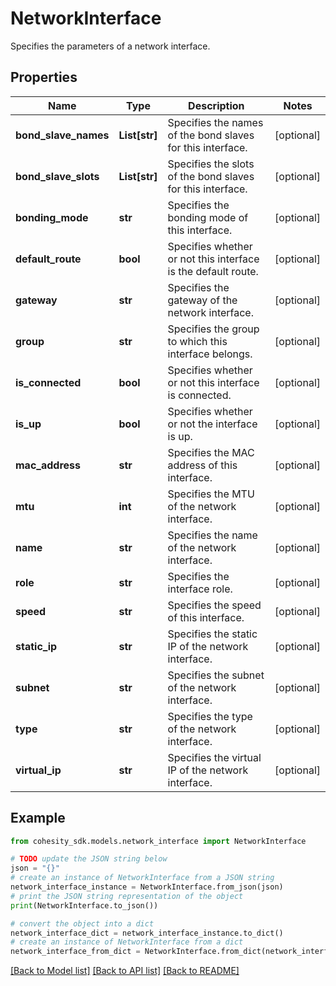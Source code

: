 # NetworkInterface

Specifies the parameters of a network interface.

## Properties

Name | Type | Description | Notes
------------ | ------------- | ------------- | -------------
**bond_slave_names** | **List[str]** | Specifies the names of the bond slaves for this interface. | [optional] 
**bond_slave_slots** | **List[str]** | Specifies the slots of the bond slaves for this interface. | [optional] 
**bonding_mode** | **str** | Specifies the bonding mode of this interface. | [optional] 
**default_route** | **bool** | Specifies whether or not this interface is the default route. | [optional] 
**gateway** | **str** | Specifies the gateway of the network interface. | [optional] 
**group** | **str** | Specifies the group to which this interface belongs. | [optional] 
**is_connected** | **bool** | Specifies whether or not this interface is connected. | [optional] 
**is_up** | **bool** | Specifies whether or not the interface is up. | [optional] 
**mac_address** | **str** | Specifies the MAC address of this interface. | [optional] 
**mtu** | **int** | Specifies the MTU of the network interface. | [optional] 
**name** | **str** | Specifies the name of the network interface. | [optional] 
**role** | **str** | Specifies the interface role. | [optional] 
**speed** | **str** | Specifies the speed of this interface. | [optional] 
**static_ip** | **str** | Specifies the static IP of the network interface. | [optional] 
**subnet** | **str** | Specifies the subnet of the network interface. | [optional] 
**type** | **str** | Specifies the type of the network interface. | [optional] 
**virtual_ip** | **str** | Specifies the virtual IP of the network interface. | [optional] 

## Example

```python
from cohesity_sdk.models.network_interface import NetworkInterface

# TODO update the JSON string below
json = "{}"
# create an instance of NetworkInterface from a JSON string
network_interface_instance = NetworkInterface.from_json(json)
# print the JSON string representation of the object
print(NetworkInterface.to_json())

# convert the object into a dict
network_interface_dict = network_interface_instance.to_dict()
# create an instance of NetworkInterface from a dict
network_interface_from_dict = NetworkInterface.from_dict(network_interface_dict)
```
[[Back to Model list]](../README.md#documentation-for-models) [[Back to API list]](../README.md#documentation-for-api-endpoints) [[Back to README]](../README.md)


